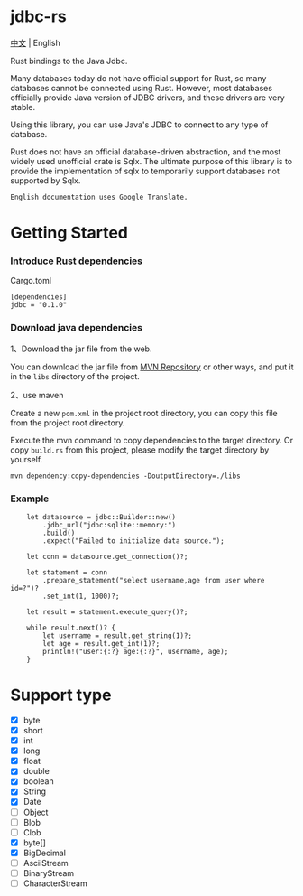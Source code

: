 # jdbc-rs

[中文](./README_cn.md) | English

Rust bindings to the Java Jdbc.

Many databases today do not have official support for Rust, so many databases cannot be connected using Rust. However, most databases officially provide Java version of JDBC drivers, and these drivers are very stable.

Using this library, you can use Java's JDBC to connect to any type of database.

Rust does not have an official database-driven abstraction, and the most widely used unofficial crate is Sqlx. The ultimate purpose of this library is to provide the implementation of sqlx to temporarily support databases not supported by Sqlx.

`English documentation uses Google Translate.`

# Getting Started

### Introduce Rust dependencies

Cargo.toml
```
[dependencies]
jdbc = "0.1.0"
```

### Download java dependencies

1、Download the jar file from the web.

You can download the jar file from [MVN Repository](https://mvnrepository.com/) or other ways, and put it in the `libs` directory of the project.

2、use maven

Create a new `pom.xml` in the project root directory, you can copy this file from the project root directory.

Execute the mvn command to copy dependencies to the target directory. Or copy `build.rs` from this project, please modify the target directory by yourself.

```
mvn dependency:copy-dependencies -DoutputDirectory=./libs
```

### Example

```
    let datasource = jdbc::Builder::new()
        .jdbc_url("jdbc:sqlite::memory:")
        .build()
        .expect("Failed to initialize data source.");

    let conn = datasource.get_connection()?;

    let statement = conn
        .prepare_statement("select username,age from user where id=?")?
        .set_int(1, 1000)?;

    let result = statement.execute_query()?;

    while result.next()? {
        let username = result.get_string(1)?;
        let age = result.get_int(1)?;
        println!("user:{:?} age:{:?}", username, age);
    }
```

# Support type

- [x] byte
- [x] short
- [x] int
- [x] long
- [x] float
- [x] double
- [x] boolean
- [x] String
- [x] Date
- [ ] Object
- [ ] Blob
- [ ] Clob
- [x] byte[]
- [x] BigDecimal
- [ ] AsciiStream
- [ ] BinaryStream
- [ ] CharacterStream